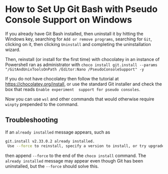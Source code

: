 # How to Set Up Git Bash with Pseudo Console Support on Windows

If you already have Git Bash installed, then uninstall it
by hitting the Windows key, searching for `Add or remove
programs`, searching for `Git`, clicking on it, then
clicking `Uninstall` and completing the uninstallation wizard.

Then, reinstall (or install for the first time) with chocolatey 
in an instance of Powershell ran as administrator with
`choco install git.install --params "/GitAndUnixToolsOnPath /Editor:Nano /PseudoConsoleSupport" -y`

If you do not have chocolatey then follow the tutorial at
<https://chocolatey.org/install>, or use the standard Git
installer and check the box that reads `Enable experiment 
support for pseudo consoles`.

Now you can use `wsl` and other commands that would otherwise
require `winpty` prepended to the command.

## Troubleshooting

If an `already installed` message appears, such as

```bash
git.install v2.33.0.2 already installed.
 Use --force to reinstall, specify a version to install, or try upgrade.
```

then append `--force` to the end of the `choco install` command.
The `already installed` message may appear even though
Git has been uninstalled, but the `--force` should solve this.
